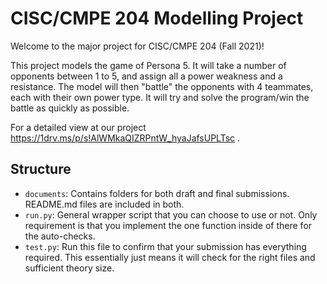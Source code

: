 # CISC/CMPE 204 Modelling Project

Welcome to the major project for CISC/CMPE 204 (Fall 2021)!

This project models the game of Persona 5. It will take a number of opponents between 1 to 5, and assign all a power weakness and a resistance. The model will then "battle" the opponents with 4 teammates, each with their own power type. It will try and solve the program/win the battle as quickly as possible.

For a detailed view at our project   https://1drv.ms/p/s!AlWMkaQIZRPntW_hyaJafsUPLTsc .

## Structure

* `documents`: Contains folders for both draft and final submissions. README.md files are included in both.
* `run.py`: General wrapper script that you can choose to use or not. Only requirement is that you implement the one function inside of there for the auto-checks.
* `test.py`: Run this file to confirm that your submission has everything required. This essentially just means it will check for the right files and sufficient theory size.
